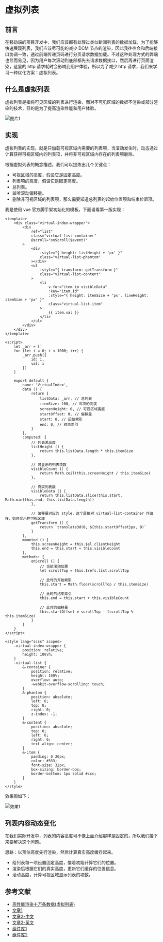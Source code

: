 # 虚拟列表

## 前言

在移动端的项目开发中，我们应该都有处理过类似新闻列表的数据加载，为了能够快速展现列表，我们应该尽可能的减少 DOM 节点的渲染，因此我往往会和后端接口协调一致，通过前端传递页码进行分页请求数据加载。不过这种处理方式的弊端也显而易见，因为用户每次滚动到底部都先去请求数据接口，然后再进行页面渲染，这里的 http 请求耗时会影响到用户体验，所以为了减少 http 请求，我们来学习一种优化方案：虚拟列表。

## 什么是虚拟列表

虚拟列表是指将可见区域的列表进行渲染，而对不可见区域的数据不渲染或部分渲染的技术，目的是为了提高渲染性能和用户体验。

![图片1](../../assets/js_subject/virtual_list0.jpg)

## 实现

虚拟列表的实现，就是只加载可视区域内需要的列表项，当滚动发生时，动态通过计算获得可视区域内的列表项，并将非可视区域内存在的列表项删除。

根据虚拟列表的概念描述，我们可以提炼出几个关键点：

- 可视区域的高度，假设它是固定高度。
- 列表项的高度，假设它是固定高度。
- 总列表。
- 监听滚动偏移量。
- 删除非可视区域的列表项，那么需要知道总列表的起始位置项和结束位置项。

我是使用 vue 官方脚手架初始化的模板，下面请看第一版实现：
```vue
<template>
    <div class="virtual-index-wrapper">
        <div
            ref="list"
            class="virtual-list-container"
            @scroll="onScroll($event)"
        >
            <div
                :style="{ height: listHeight + 'px' }"
                class="virtual-list-phantom"
            ></div>
            <ul
                :style="{ transform: getTransform }"
                class="virtual-list-content"
            >
                <li
                    v-for="item in visibleData"
                    :key="item.id"
                    :style="{ height: itemSize + 'px', lineHeight: itemSize + 'px' }"
                    class="virtual-list-item"
                >
                    {{ item.val }}
                </li>
            </ul>
        </div>
    </div>
</template>

<script>
    let _arr = []
    for (let i = 0; i < 1000; i++) {
        _arr.push({
            id: i,
            val: i
        })
    }

    export default {
        name: 'VirtualIndex',
        data () {
            return {
                listData: _arr, // 总列表
                itemSize: 100, // 每项的高度
                screenHeight: 0, // 可视区域高度
                startOffset: 0, // 偏移量
                start: 0, // 起始索引
                end: 0, // 结束索引
            }
        },
        computed: {
            // 列表总高度
            listHeight () {
                return this.listData.length * this.itemSize
            },

            // 可显示的列表项数
            visibleCount () {
                return Math.ceil(this.screenHeight / this.itemSize)
            },

            // 真实列表数
            visibleData () {
                return this.listData.slice(this.start, Math.min(this.end, this.listData.length))
            },

            // 偏移量对应的 style，这个是相对 virtual-list-container 作偏移，始终显示在可视区域
            getTransform () {
                return `translate3d(0, ${this.startOffset}px, 0)`
            }
        },
        mounted () {
            this.screenHeight = this.$el.clientHeight
            this.end = this.start + this.visibleCount
        },
        methods: {
            onScroll () {
                // 当前滚动位置
                let scrollTop = this.$refs.list.scrollTop

                // 此时的开始索引
                this.start = Math.floor(scrollTop / this.itemSize)

                // 此时的结束索引
                this.end = this.start + this.visibleCount

                // 此时的偏移量
                this.startOffset = scrollTop - (scrollTop % this.itemSize)
            }
        }
    }
</script>

<style lang="scss" scoped>
    .virtual-index-wrapper {
        position: relative;
        height: 100vh;
    }
    .virtual-list {
        &-container {
            position: relative;
            height: 100%;
            overflow: auto;
            -webkit-overflow-scrolling: touch;
        }
        &-phantom {
            position: absolute;
            left: 0;
            top: 0;
            right: 0;
            z-index: -1;
        }
        &-content {
            position: absolute;
            top: 0;
            left: 0;
            right: 0;
            text-align: center;
        }
        &-item {
            padding: 0 20px;
            color: #333;
            font-size: 32px;
            box-sizing: border-box;
            border-bottom: 1px solid #ccc;
        }
    }
</style>
```

效果图如下：

![效果1](../../assets/vue_js/virtual_list1.gif)

## 列表内容动态变化

在我们实际开发中，列表的内容高度可不像上面介绍那样是固定的，所以我们接下来要解决这个问题。

思路：以预估高度先行渲染，然后计算真实高度缓存起来。

- 给列表每一项设置固定高度，接着初始计算它们的位置。
- 渲染后根据它们的真实高度，更新它们缓存的位置信息。
- 滚动高度，计算可视区域显示列表的项数。

## 参考文献

- [高性能渲染十万条数据(虚拟列表)](https://juejin.cn/post/6844903982742110216#heading-0)
- [文章1](https://github.com/dwqs/blog/issues/70)
- [文章2-中文](https://juejin.cn/post/6937939870018961439)
- [文章2-英文](https://betterprogramming.pub/how-to-create-smooth-endless-scrolling-in-vue-js-4fc9180645ef)
- [组件库1](https://github.com/Akryum/vue-virtual-scroller)
- [组件库2](https://github.com/tangbc/vue-virtual-scroll-list)